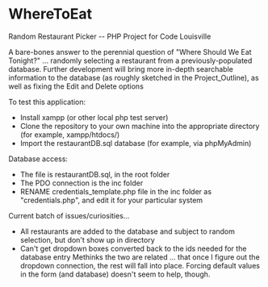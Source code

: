 # WhereToEat

Random Restaurant Picker -- PHP Project for Code Louisville

A bare-bones answer to the perennial question of "Where Should We Eat Tonight?" ... randomly selecting a restaurant from a previously-populated database.
Further development will bring more in-depth searchable information to the database (as roughly sketched in the Project_Outline), as well as fixing the Edit and Delete options



To test this application:
*	Install xampp (or other local php test server)
*	Clone the repository to your own machine into the appropriate directory (for example, xampp/htdocs/)
*	Import the restaurantDB.sql database (for example, via phpMyAdmin)


Database access:
*	The file is restaurantDB.sql, in the root folder
*	The PDO connection is the inc folder
*	RENAME credentials_template.php file in the inc folder as "credentials.php", and edit it for your particular system


Current batch of issues/curiosities...
*	All restaurants are added to the database and subject to random selection, but don't show up in directory
* Can't get dropdown boxes converted back to the ids needed for the database entry
Methinks the two are related ... that once I figure out the dropdown connection, the rest will fall into place. Forcing default values in the form (and database) doesn't seem to help, though.
